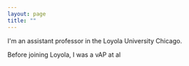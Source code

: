 ```yaml
---
layout: page
title: ""
---
```


I'm an assistant professor in the Loyola University Chicago.

Before joining Loyola, I was a vAP at al
